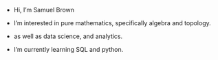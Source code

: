 - Hi, I’m Samuel Brown
- I’m interested in pure mathematics, specifically algebra and topology.
- as well as data science, and analytics.

- I’m currently learning SQL and python.

<!---
samuelbrwn/samuelbrwn is a ✨ special ✨ repository because its `README.md` (this file) appears on your GitHub profile.
You can click the Preview link to take a look at your changes.
--->
